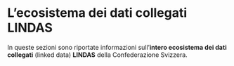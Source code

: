 # L’ecosistema dei dati collegati LINDAS

In queste sezioni sono riportate informazioni sull’**intero ecosistema dei dati collegati** (linked data) **LINDAS** della Confederazione Svizzera.


